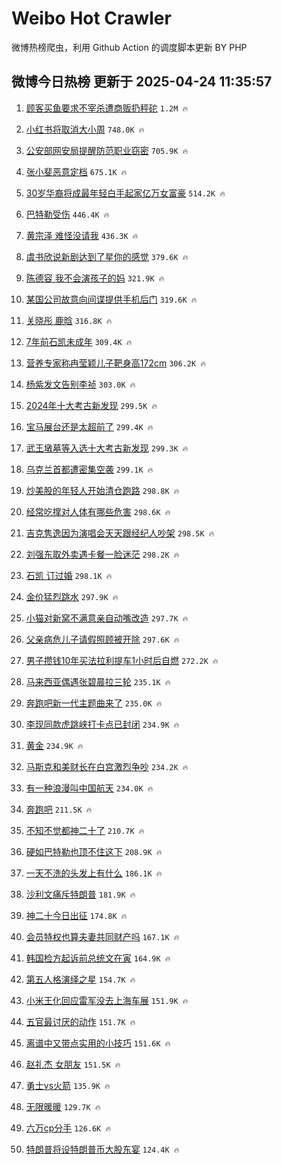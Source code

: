 # Weibo Hot Crawler 



微博热榜爬虫，利用 Github Action 的调度脚本更新 BY PHP 


## 微博今日热榜 更新于 2025-04-24 11:35:57 
1. [顾客买鱼要求不宰杀遭商贩扔秤砣](https://s.weibo.com/weibo?q=%23%E9%A1%BE%E5%AE%A2%E4%B9%B0%E9%B1%BC%E8%A6%81%E6%B1%82%E4%B8%8D%E5%AE%B0%E6%9D%80%E9%81%AD%E5%95%86%E8%B4%A9%E6%89%94%E7%A7%A4%E7%A0%A3%23&t=31&band_rank=1&Refer=top) `1.2M 🔥` 

1. [小红书将取消大小周](https://s.weibo.com/weibo?q=%23%E5%B0%8F%E7%BA%A2%E4%B9%A6%E5%B0%86%E5%8F%96%E6%B6%88%E5%A4%A7%E5%B0%8F%E5%91%A8%23&t=31&band_rank=2&Refer=top) `748.0K 🔥` 

1. [公安部网安局提醒防范职业窃密](https://s.weibo.com/weibo?q=%23%E5%85%AC%E5%AE%89%E9%83%A8%E7%BD%91%E5%AE%89%E5%B1%80%E6%8F%90%E9%86%92%E9%98%B2%E8%8C%83%E8%81%8C%E4%B8%9A%E7%AA%83%E5%AF%86%23&t=31&band_rank=3&Refer=top) `705.9K 🔥` 

1. [张小斐恶意定档](https://s.weibo.com/weibo?q=%23%E5%BC%A0%E5%B0%8F%E6%96%90%E6%81%B6%E6%84%8F%E5%AE%9A%E6%A1%A3%23&t=31&band_rank=4&Refer=top) `675.1K 🔥` 

1. [30岁华裔将成最年轻白手起家亿万女富豪](https://s.weibo.com/weibo?q=%2330%E5%B2%81%E5%8D%8E%E8%A3%94%E5%B0%86%E6%88%90%E6%9C%80%E5%B9%B4%E8%BD%BB%E7%99%BD%E6%89%8B%E8%B5%B7%E5%AE%B6%E4%BA%BF%E4%B8%87%E5%A5%B3%E5%AF%8C%E8%B1%AA%23&t=31&band_rank=5&Refer=top) `514.2K 🔥` 

1. [巴特勒受伤](https://s.weibo.com/weibo?q=%E5%B7%B4%E7%89%B9%E5%8B%92%E5%8F%97%E4%BC%A4&t=31&band_rank=6&Refer=top) `446.4K 🔥` 

1. [黄宗泽 难怪没请我](https://s.weibo.com/weibo?q=%E9%BB%84%E5%AE%97%E6%B3%BD%20%E9%9A%BE%E6%80%AA%E6%B2%A1%E8%AF%B7%E6%88%91&t=31&band_rank=7&Refer=top) `436.3K 🔥` 

1. [虞书欣说新剧达到了星你的感觉](https://s.weibo.com/weibo?q=%23%E8%99%9E%E4%B9%A6%E6%AC%A3%E8%AF%B4%E6%96%B0%E5%89%A7%E8%BE%BE%E5%88%B0%E4%BA%86%E6%98%9F%E4%BD%A0%E7%9A%84%E6%84%9F%E8%A7%89%23&t=31&band_rank=8&Refer=top) `379.6K 🔥` 

1. [陈德容 我不会演孩子的妈](https://s.weibo.com/weibo?q=%E9%99%88%E5%BE%B7%E5%AE%B9%20%E6%88%91%E4%B8%8D%E4%BC%9A%E6%BC%94%E5%AD%A9%E5%AD%90%E7%9A%84%E5%A6%88&t=31&band_rank=9&Refer=top) `321.9K 🔥` 

1. [某国公司故意向间谍提供手机后门](https://s.weibo.com/weibo?q=%23%E6%9F%90%E5%9B%BD%E5%85%AC%E5%8F%B8%E6%95%85%E6%84%8F%E5%90%91%E9%97%B4%E8%B0%8D%E6%8F%90%E4%BE%9B%E6%89%8B%E6%9C%BA%E5%90%8E%E9%97%A8%23&t=31&band_rank=10&Refer=top) `319.6K 🔥` 

1. [关晓彤 鹿晗](https://s.weibo.com/weibo?q=%E5%85%B3%E6%99%93%E5%BD%A4%20%E9%B9%BF%E6%99%97&t=31&band_rank=11&Refer=top) `316.8K 🔥` 

1. [7年前石凯未成年](https://s.weibo.com/weibo?q=%237%E5%B9%B4%E5%89%8D%E7%9F%B3%E5%87%AF%E6%9C%AA%E6%88%90%E5%B9%B4%23&t=31&band_rank=12&Refer=top) `309.4K 🔥` 

1. [营养专家称冉莹颖儿子靶身高172cm](https://s.weibo.com/weibo?q=%23%E8%90%A5%E5%85%BB%E4%B8%93%E5%AE%B6%E7%A7%B0%E5%86%89%E8%8E%B9%E9%A2%96%E5%84%BF%E5%AD%90%E9%9D%B6%E8%BA%AB%E9%AB%98172cm%23&t=31&band_rank=13&Refer=top) `306.2K 🔥` 

1. [杨紫发文告别李祯](https://s.weibo.com/weibo?q=%23%E6%9D%A8%E7%B4%AB%E5%8F%91%E6%96%87%E5%91%8A%E5%88%AB%E6%9D%8E%E7%A5%AF%23&t=31&band_rank=14&Refer=top) `303.0K 🔥` 

1. [2024年十大考古新发现](https://s.weibo.com/weibo?q=%232024%E5%B9%B4%E5%8D%81%E5%A4%A7%E8%80%83%E5%8F%A4%E6%96%B0%E5%8F%91%E7%8E%B0%23&t=31&band_rank=15&Refer=top) `299.5K 🔥` 

1. [宝马展台还是太超前了](https://s.weibo.com/weibo?q=%23%E5%AE%9D%E9%A9%AC%E5%B1%95%E5%8F%B0%E8%BF%98%E6%98%AF%E5%A4%AA%E8%B6%85%E5%89%8D%E4%BA%86%23&t=31&band_rank=16&Refer=top) `299.4K 🔥` 

1. [武王墩墓等入选十大考古新发现](https://s.weibo.com/weibo?q=%23%E6%AD%A6%E7%8E%8B%E5%A2%A9%E5%A2%93%E7%AD%89%E5%85%A5%E9%80%89%E5%8D%81%E5%A4%A7%E8%80%83%E5%8F%A4%E6%96%B0%E5%8F%91%E7%8E%B0%23&t=31&band_rank=17&Refer=top) `299.3K 🔥` 

1. [乌克兰首都遭密集空袭](https://s.weibo.com/weibo?q=%23%E4%B9%8C%E5%85%8B%E5%85%B0%E9%A6%96%E9%83%BD%E9%81%AD%E5%AF%86%E9%9B%86%E7%A9%BA%E8%A2%AD%23&t=31&band_rank=18&Refer=top) `299.1K 🔥` 

1. [炒美股的年轻人开始清仓跑路](https://s.weibo.com/weibo?q=%23%E7%82%92%E7%BE%8E%E8%82%A1%E7%9A%84%E5%B9%B4%E8%BD%BB%E4%BA%BA%E5%BC%80%E5%A7%8B%E6%B8%85%E4%BB%93%E8%B7%91%E8%B7%AF%23&t=31&band_rank=19&Refer=top) `298.8K 🔥` 

1. [经常吃撑对人体有哪些危害](https://s.weibo.com/weibo?q=%E7%BB%8F%E5%B8%B8%E5%90%83%E6%92%91%E5%AF%B9%E4%BA%BA%E4%BD%93%E6%9C%89%E5%93%AA%E4%BA%9B%E5%8D%B1%E5%AE%B3&t=31&band_rank=20&Refer=top) `298.6K 🔥` 

1. [吉克隽逸因为演唱会天天跟经纪人吵架](https://s.weibo.com/weibo?q=%E5%90%89%E5%85%8B%E9%9A%BD%E9%80%B8%E5%9B%A0%E4%B8%BA%E6%BC%94%E5%94%B1%E4%BC%9A%E5%A4%A9%E5%A4%A9%E8%B7%9F%E7%BB%8F%E7%BA%AA%E4%BA%BA%E5%90%B5%E6%9E%B6&t=31&band_rank=21&Refer=top) `298.5K 🔥` 

1. [刘强东取外卖遇卡餐一脸迷茫](https://s.weibo.com/weibo?q=%23%E5%88%98%E5%BC%BA%E4%B8%9C%E5%8F%96%E5%A4%96%E5%8D%96%E9%81%87%E5%8D%A1%E9%A4%90%E4%B8%80%E8%84%B8%E8%BF%B7%E8%8C%AB%23&t=31&band_rank=22&Refer=top) `298.2K 🔥` 

1. [石凯 订过婚](https://s.weibo.com/weibo?q=%E7%9F%B3%E5%87%AF%20%E8%AE%A2%E8%BF%87%E5%A9%9A&t=31&band_rank=23&Refer=top) `298.1K 🔥` 

1. [金价猛烈跳水](https://s.weibo.com/weibo?q=%23%E9%87%91%E4%BB%B7%E7%8C%9B%E7%83%88%E8%B7%B3%E6%B0%B4%23&t=31&band_rank=24&Refer=top) `297.9K 🔥` 

1. [小猫对新窝不满意亲自动嘴改造](https://s.weibo.com/weibo?q=%23%E5%B0%8F%E7%8C%AB%E5%AF%B9%E6%96%B0%E7%AA%9D%E4%B8%8D%E6%BB%A1%E6%84%8F%E4%BA%B2%E8%87%AA%E5%8A%A8%E5%98%B4%E6%94%B9%E9%80%A0%23&t=31&band_rank=25&Refer=top) `297.7K 🔥` 

1. [父亲病危儿子请假照顾被开除](https://s.weibo.com/weibo?q=%23%E7%88%B6%E4%BA%B2%E7%97%85%E5%8D%B1%E5%84%BF%E5%AD%90%E8%AF%B7%E5%81%87%E7%85%A7%E9%A1%BE%E8%A2%AB%E5%BC%80%E9%99%A4%23&t=31&band_rank=26&Refer=top) `297.6K 🔥` 

1. [男子攒钱10年买法拉利提车1小时后自燃](https://s.weibo.com/weibo?q=%23%E7%94%B7%E5%AD%90%E6%94%92%E9%92%B110%E5%B9%B4%E4%B9%B0%E6%B3%95%E6%8B%89%E5%88%A9%E6%8F%90%E8%BD%A61%E5%B0%8F%E6%97%B6%E5%90%8E%E8%87%AA%E7%87%83%23&t=31&band_rank=27&Refer=top) `272.2K 🔥` 

1. [马来西亚偶遇张碧晨拉三轮](https://s.weibo.com/weibo?q=%E9%A9%AC%E6%9D%A5%E8%A5%BF%E4%BA%9A%E5%81%B6%E9%81%87%E5%BC%A0%E7%A2%A7%E6%99%A8%E6%8B%89%E4%B8%89%E8%BD%AE&t=31&band_rank=28&Refer=top) `235.1K 🔥` 

1. [奔跑吧新一代主题曲来了](https://s.weibo.com/weibo?q=%23%E5%A5%94%E8%B7%91%E5%90%A7%E6%96%B0%E4%B8%80%E4%BB%A3%E4%B8%BB%E9%A2%98%E6%9B%B2%E6%9D%A5%E4%BA%86%23&t=31&band_rank=29&Refer=top) `235.0K 🔥` 

1. [李现同款虎跳峡打卡点已封闭](https://s.weibo.com/weibo?q=%23%E6%9D%8E%E7%8E%B0%E5%90%8C%E6%AC%BE%E8%99%8E%E8%B7%B3%E5%B3%A1%E6%89%93%E5%8D%A1%E7%82%B9%E5%B7%B2%E5%B0%81%E9%97%AD%23&t=31&band_rank=30&Refer=top) `234.9K 🔥` 

1. [黄金](https://s.weibo.com/weibo?q=%E9%BB%84%E9%87%91&t=31&band_rank=31&Refer=top) `234.9K 🔥` 

1. [马斯克和美财长在白宫激烈争吵](https://s.weibo.com/weibo?q=%23%E9%A9%AC%E6%96%AF%E5%85%8B%E5%92%8C%E7%BE%8E%E8%B4%A2%E9%95%BF%E5%9C%A8%E7%99%BD%E5%AE%AB%E6%BF%80%E7%83%88%E4%BA%89%E5%90%B5%23&t=31&band_rank=32&Refer=top) `234.2K 🔥` 

1. [有一种浪漫叫中国航天](https://s.weibo.com/weibo?q=%23%E6%9C%89%E4%B8%80%E7%A7%8D%E6%B5%AA%E6%BC%AB%E5%8F%AB%E4%B8%AD%E5%9B%BD%E8%88%AA%E5%A4%A9%23&t=31&band_rank=33&Refer=top) `234.0K 🔥` 

1. [奔跑吧](https://s.weibo.com/weibo?q=%E5%A5%94%E8%B7%91%E5%90%A7&t=31&band_rank=34&Refer=top) `211.5K 🔥` 

1. [不知不觉都神二十了](https://s.weibo.com/weibo?q=%23%E4%B8%8D%E7%9F%A5%E4%B8%8D%E8%A7%89%E9%83%BD%E7%A5%9E%E4%BA%8C%E5%8D%81%E4%BA%86%23&t=31&band_rank=35&Refer=top) `210.7K 🔥` 

1. [硬如巴特勒也顶不住这下](https://s.weibo.com/weibo?q=%23%E7%A1%AC%E5%A6%82%E5%B7%B4%E7%89%B9%E5%8B%92%E4%B9%9F%E9%A1%B6%E4%B8%8D%E4%BD%8F%E8%BF%99%E4%B8%8B%23&t=31&band_rank=36&Refer=top) `208.9K 🔥` 

1. [一天不洗的头发上有什么](https://s.weibo.com/weibo?q=%23%E4%B8%80%E5%A4%A9%E4%B8%8D%E6%B4%97%E7%9A%84%E5%A4%B4%E5%8F%91%E4%B8%8A%E6%9C%89%E4%BB%80%E4%B9%88%23&t=31&band_rank=37&Refer=top) `186.1K 🔥` 

1. [沙利文痛斥特朗普](https://s.weibo.com/weibo?q=%23%E6%B2%99%E5%88%A9%E6%96%87%E7%97%9B%E6%96%A5%E7%89%B9%E6%9C%97%E6%99%AE%23&t=31&band_rank=38&Refer=top) `181.9K 🔥` 

1. [神二十今日出征](https://s.weibo.com/weibo?q=%23%E7%A5%9E%E4%BA%8C%E5%8D%81%E4%BB%8A%E6%97%A5%E5%87%BA%E5%BE%81%23&t=31&band_rank=39&Refer=top) `174.8K 🔥` 

1. [会员特权也算夫妻共同财产吗](https://s.weibo.com/weibo?q=%23%E4%BC%9A%E5%91%98%E7%89%B9%E6%9D%83%E4%B9%9F%E7%AE%97%E5%A4%AB%E5%A6%BB%E5%85%B1%E5%90%8C%E8%B4%A2%E4%BA%A7%E5%90%97%23&t=31&band_rank=40&Refer=top) `167.1K 🔥` 

1. [韩国检方起诉前总统文在寅](https://s.weibo.com/weibo?q=%23%E9%9F%A9%E5%9B%BD%E6%A3%80%E6%96%B9%E8%B5%B7%E8%AF%89%E5%89%8D%E6%80%BB%E7%BB%9F%E6%96%87%E5%9C%A8%E5%AF%85%23&t=31&band_rank=41&Refer=top) `164.9K 🔥` 

1. [第五人格演绎之星](https://s.weibo.com/weibo?q=%23%E7%AC%AC%E4%BA%94%E4%BA%BA%E6%A0%BC%E6%BC%94%E7%BB%8E%E4%B9%8B%E6%98%9F%23&t=31&band_rank=42&Refer=top) `154.7K 🔥` 

1. [小米王化回应雷军没去上海车展](https://s.weibo.com/weibo?q=%23%E5%B0%8F%E7%B1%B3%E7%8E%8B%E5%8C%96%E5%9B%9E%E5%BA%94%E9%9B%B7%E5%86%9B%E6%B2%A1%E5%8E%BB%E4%B8%8A%E6%B5%B7%E8%BD%A6%E5%B1%95%23&t=31&band_rank=43&Refer=top) `151.9K 🔥` 

1. [五官最讨厌的动作](https://s.weibo.com/weibo?q=%E4%BA%94%E5%AE%98%E6%9C%80%E8%AE%A8%E5%8E%8C%E7%9A%84%E5%8A%A8%E4%BD%9C&t=31&band_rank=44&Refer=top) `151.7K 🔥` 

1. [离谱中又带点实用的小技巧](https://s.weibo.com/weibo?q=%E7%A6%BB%E8%B0%B1%E4%B8%AD%E5%8F%88%E5%B8%A6%E7%82%B9%E5%AE%9E%E7%94%A8%E7%9A%84%E5%B0%8F%E6%8A%80%E5%B7%A7&t=31&band_rank=45&Refer=top) `151.6K 🔥` 

1. [赵礼杰 女朋友](https://s.weibo.com/weibo?q=%E8%B5%B5%E7%A4%BC%E6%9D%B0%20%E5%A5%B3%E6%9C%8B%E5%8F%8B&t=31&band_rank=46&Refer=top) `151.5K 🔥` 

1. [勇士vs火箭](https://s.weibo.com/weibo?q=%E5%8B%87%E5%A3%ABvs%E7%81%AB%E7%AE%AD&t=31&band_rank=47&Refer=top) `135.9K 🔥` 

1. [无限暖暖](https://s.weibo.com/weibo?q=%E6%97%A0%E9%99%90%E6%9A%96%E6%9A%96&t=31&band_rank=48&Refer=top) `129.7K 🔥` 

1. [六万cp分手](https://s.weibo.com/weibo?q=%E5%85%AD%E4%B8%87cp%E5%88%86%E6%89%8B&t=31&band_rank=49&Refer=top) `126.6K 🔥` 

1. [特朗普将设特朗普币大股东宴](https://s.weibo.com/weibo?q=%23%E7%89%B9%E6%9C%97%E6%99%AE%E5%B0%86%E8%AE%BE%E7%89%B9%E6%9C%97%E6%99%AE%E5%B8%81%E5%A4%A7%E8%82%A1%E4%B8%9C%E5%AE%B4%23&t=31&band_rank=50&Refer=top) `124.4K 🔥` 

